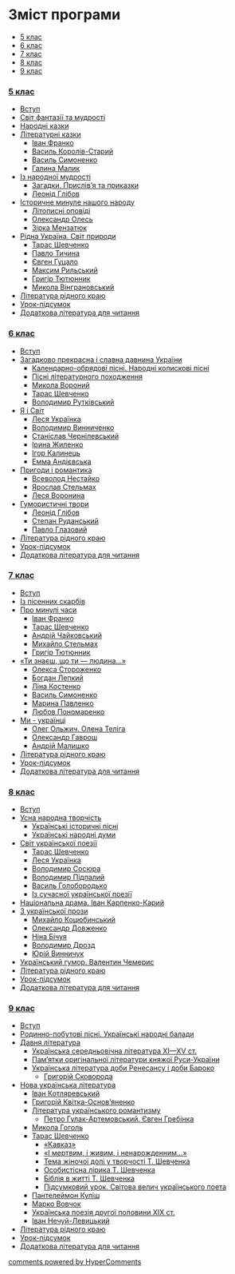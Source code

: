 <div id="hypercomments_widget" class="js-hypercomments-widget invisible"></div>

<h1> Зміст програми </h1>

<div>
  <!-- Nav tabs -->
  <ul class="nav nav-tabs" role="tablist">
    <li role="presentation" class="active"><a href="#home" aria-controls="home" role="tab" data-toggle="tab">5 клас</a></li>
    <li role="presentation"><a href="#menu2" aria-controls="menu2" role="tab" data-toggle="tab">6 клас</a></li>
    <li role="presentation"><a href="#menu3" aria-controls="menu3" role="tab" data-toggle="tab">7 клас</a></li>
    <li role="presentation"><a href="#menu4" aria-controls="menu3" role="tab" data-toggle="tab">8 клас</a></li>
    <li role="presentation"><a href="#menu5" aria-controls="menu3" role="tab" data-toggle="tab">9 клас</a></li>
  </ul>
  <!-- Tab panes -->
	<div class="tab-content">
	    <div role="tabpanel" class="tab-pane active" id="home">
	    	<h3><a href="./1/5_klas.html">5 клас</a></h3>
	    	<ul type="disc">
	        <li class="chapter " data-level="1" data-path="1/vstup.html">
	                <a href="1/vstup.html">
	                        <b></b>
	                    Вступ
	                </a>
	        </li>
	        <li class="chapter " data-level="2" data-path="1/svyt_fantazyi_ta_mudrosty.html">
	                <a href="1/svyt_fantazyi_ta_mudrosty.html">
	                        <b></b>
	                    Світ фантазії та мудрості
	                </a>
	        </li>
	        <li class="chapter " data-level="3" data-path="1/narodni_kazky.html">
	                <a href="1/narodni_kazky.html">
	                        <b></b>
	                    Народні казки
	                </a>
	        </li>
	        <li class="chapter " data-level="4" data-path="1/literaturny_kazky.html">
	                <a href="1/literaturny_kazky.html">
	                        <b></b>
	                    Літературні казки
	                </a>
	            <ul type="square">
	        <li class="chapter " data-level="1" data-path="1/franko.html">
	                <a href="1/franko.html">
	                        <b></b>
	                    Іван Франко
	                </a>
	        </li>
	        <li class="chapter " data-level="2" data-path="1/koroliv_staryu.html">
	                <a href="1/koroliv_staryu.html">
	                        <b></b>
	                    Василь Королів-Старий
	                </a>
	        </li>
	        <li class="chapter " data-level="3" data-path="1/symonenko.html">
	                <a href="1/symonenko.html">
	                        <b></b>
	                    Василь Симоненко
	                </a>
	        </li>
	        <li class="chapter " data-level="4" data-path="1/malyk.html">
	                <a href="1/malyk.html">
	                        <b></b>
	                    Галина Малик
	                </a>
	        </li>
	            </ul>
	        </li>
	        <li class="chapter " data-level="5" data-path="1/iz_narodnoyu_mudrosty.html">
	                <a href="1/iz_narodnoyu_mudrosty.html">
	                        <b></b>
	                    Із народної мудрості
	                </a>
	            <ul type="square">
	        <li class="chapter " data-level="1" data-path="1/zagadky_pryslivya_ta_prikazky.html">
	                <a href="1/zagadky_pryslivya_ta_prikazky.html">
	                        <b></b>
	                    Загадки. Прислів’я та приказки
	                </a>
	        </li>
	        <li class="chapter " data-level="2" data-path="1/glibov.html">
	                <a href="1/glibov.html">
	                        <b></b>
	                    Леонід Глібов
	                </a>
	        </li>
	            </ul>
	        </li>
	        <li class="chapter " data-level="6" data-path="1/istorychne_mynule_nashogo_narodu.html">
	                <a href="1/istorychne_mynule_nashogo_narodu.html">
	                        <b></b>
	                    Історичне минуле нашого народу
	                </a>
	            <ul type="square">
	        <li class="chapter " data-level="1" data-path="1/litopysny_opovydy.html">
	                <a href="1/litopysny_opovydy.html">
	                        <b></b>
	                    Літописні оповіді
	                </a>
	        </li>
	        <li class="chapter " data-level="2" data-path="1/oles.html">
	                <a href="1/oles.html">
	                        <b></b>
	                    Олександр Олесь
	                </a>
	        </li>
	        <li class="chapter " data-level="3" data-path="1/menzatyuk.html">
	                <a href="1/menzatyuk.html">
	                        <b></b>
	                    Зірка Мензатюк
	                </a>
	        </li>
	            </ul>
	        </li>
	        <li class="chapter " data-level="7" data-path="1/rydna_ukrayina_svyt_pryrody.html">
	                <a href="1/rydna_ukrayina_svyt_pryrody.html">
	                        <b></b>
	                    Рідна Україна. Світ природи
	                </a>
	            <ul type="square">
	        <li class="chapter " data-level="1" data-path="1/shevchenko.html">
	                <a href="1/shevchenko.html">
	                        <b></b>
	                    Тарас Шевченко
	                </a>
	        </li>
	        <li class="chapter " data-level="2" data-path="1/tuchyna.html">
	                <a href="1/tuchyna.html">
	                        <b></b>
	                    Павло Тичина
	                </a>
	        </li>
	        <li class="chapter " data-level="3" data-path="1/gucalo.html">
	                <a href="1/gucalo.html">
	                        <b></b>
	                    Євген Гуцало
	                </a>
	        </li>
	        <li class="chapter " data-level="4" data-path="1/rylskyu.html">
	                <a href="1/rylskyu.html">
	                        <b></b>
	                    Максим Рильський
	                </a>
	        </li>
	        <li class="chapter " data-level="5" data-path="1/tyutyunnyk.html">
	                <a href="1/tyutyunnyk.html">
	                        <b></b>
	                    Григір Тютюнник
	                </a>
	        </li>
	        <li class="chapter " data-level="6" data-path="1/vyngranovskyu.html">
	                <a href="1/vyngranovskyu.html">
	                        <b></b>
	                    Микола Вінграновський
	                </a>
	        </li>
	            </ul>
	        </li>
	        <li class="chapter " data-level="8" data-path="1/literatura_rydnogo_krayu.html">
	                <a href="1/literatura_rydnogo_krayu.html">
	                        <b></b>
	                    Література рідного краю
	                </a>
	        </li>
	        <li class="chapter " data-level="9" data-path="1/urok_pydsumok.html">
	                <a href="1/urok_pydsumok.html">
	                        <b></b>
	                    Урок-підсумок
	                </a>
	        </li>
	        <li class="chapter " data-level="10" data-path="1/dodatkova_lyteratura.html">
	                <a href="1/dodatkova_lyteratura.html">
	                        <b></b>
	                    Додаткова література для читання
	                </a>
	        </li>
	            </ul>
	        </li>
	    </div>
		<div role="tabpanel" class="tab-pane" id="menu2"><h3><a href="./2/6_klas.html">6 клас</a></h3>
			<ul type="disc">  
		        <li class="chapter " data-level="1" data-path="2/vstup.html">
		                <a href="2/vstup.html">
		                        <b></b>
		                    Вступ
		                </a>
		        </li>
		        <li class="chapter " data-level="2" data-path="2/slavna_davnyna_ukrayiny.html">
		                <a href="2/slavna_davnyna_ukrayiny.html">
		                        <b></b>
		                    Загадково прекрасна і славна давнина України
		                </a>
		            <ul type="square">
		        <li class="chapter " data-level="1" data-path="2/kalendarno_obryadovy_pisni.html">
		                <a href="2/kalendarno_obryadovy_pisni.html">
		                        <b></b>
		                    Календарно-обрядові пісні. Народні колискові пісні
		                </a>
		        </li>
		        <li class="chapter " data-level="2" data-path="2/pisni_literaturnogo_pohodzhennya.html">
		                <a href="2/pisni_literaturnogo_pohodzhennya.html">
		                        <b></b>
		                    Пісні літературного походження
		                </a>
		        </li>
		        <li class="chapter " data-level="3" data-path="2/voronyu.html">
		                <a href="2/voronyu.html">
		                        <b></b>
		                    Микола Вороний
		                </a>
		        </li>
		        <li class="chapter " data-level="4" data-path="2/shevchenko.html">
		                <a href="2/shevchenko.html">
		                        <b></b>
		                    Тарас Шевченко
		                </a>
		        </li>
		        <li class="chapter " data-level="5" data-path="2/rutkivskiy.html">
		                <a href="2/rutkivskiy.html">
		                        <b></b>
		                    Володимир Рутківський
		                </a>
		        </li>
		            </ul>
		        </li>
		        <li class="chapter " data-level="3" data-path="2/ya_ta_svyt.html">
		                <a href="2/ya_ta_svyt.html">
		                        <b></b>
		                    Я і Світ
		                </a>
		            <ul type="square">
		        <li class="chapter " data-level="1" data-path="2/ukrayinka.html">
		                <a href="2/ukrayinka.html">
		                        <b></b>
		                    Леся Українка
		                </a>
		        </li>
		        <li class="chapter " data-level="2" data-path="2/vynnychenko.html">
		                <a href="2/vynnychenko.html">
		                        <b></b>
		                    Володимир Винниченко
		                </a>
		        </li>
		        <li class="chapter " data-level="3" data-path="2/chernylevskiy.html">
		                <a href="2/chernylevskiy.html">
		                        <b></b>
		                    Станіслав Чернілевський
		                </a>
		        </li>
		        <li class="chapter " data-level="4" data-path="2/zhylenko.html">
		                <a href="2/zhylenko.html">
		                        <b></b>
		                    Ірина Жиленко
		                </a>
		        </li>
		        <li class="chapter " data-level="5" data-path="2/kalynec.html">
		                <a href="2/kalynec.html">
		                        <b></b>
		                    Ігор Калинець
		                </a>
		        </li>
		        <li class="chapter " data-level="6" data-path="2/andievska.html">
		                <a href="2/andievska.html">
		                        <b></b>
		                    Емма Андієвська
		                </a>
		        </li>
		            </ul>
		        </li>
		        <li class="chapter " data-level="4" data-path="2/prigody_ta_romantyka.html">
		                <a href="2/prigody_ta_romantyka.html">
		                        <b></b>
		                    Пригоди і романтика
		                </a>
		            <ul type="square">
		        <li class="chapter " data-level="1" data-path="2/nestayko.html">
		                <a href="2/nestayko.html">
		                        <b></b>
		                    Всеволод Нестайко
		                </a>
		        </li>
		        <li class="chapter " data-level="2" data-path="2/stelmakh.html">
		                <a href="2/stelmakh.html">
		                        <b></b>
		                    Ярослав Стельмах
		                </a>
		        </li>
		        <li class="chapter " data-level="3" data-path="2/voronyna.html">
		                <a href="2/voronyna.html">
		                        <b></b>
		                    Леся Воронина
		                </a>
		        </li>
		            </ul>
		        </li>
		        <li class="chapter " data-level="5" data-path="2/gumorystychny_tvory.html">
		                <a href="2/gumorystychny_tvory.html">
		                        <b></b>
		                    Гумористичні твори
		                </a>
		            <ul type="square">
		        <li class="chapter " data-level="1" data-path="2/glybov.html">
		                <a href="2/glybov.html">
		                        <b></b>
		                    Леонід Глібов
		                </a>
		        </li>
		        <li class="chapter " data-level="2" data-path="2/rudanskiy.html">
		                <a href="2/rudanskiy.html">
		                        <b></b>
		                    Степан Руданський
		                </a>
		        </li>
		        <li class="chapter " data-level="3" data-path="2/glazovyu.html">
		                <a href="2/glazovyu.html">
		                        <b></b>
		                    Павло Глазовий
		                </a>
		        </li>
		            </ul>
		        </li>
		        <li class="chapter " data-level="6" data-path="2/literatura_rydnogo_krayu.html">
		                <a href="2/literatura_rydnogo_krayu.html">
		                        <b></b>
		                    Література рідного краю
		                </a>
		        </li>
		        <li class="chapter " data-level="7" data-path="2/urok_pydsumok.html">
		                <a href="2/urok_pydsumok.html">
		                        <b></b>
		                    Урок-підсумок
		                </a>
		        </li>
		        <li class="chapter " data-level="8" data-path="2/dodatkova_lyteratura.html">
		                <a href="2/dodatkova_lyteratura.html">
		                        <b></b>
		                    Додаткова література для читання
		                </a>
		        </li>
		    </ul>	            
		</div>
		<div role="tabpanel" class="tab-pane" id="menu3"><h3><a href="./3/7_klas.html">7 клас</a></h3>    
	    	<ul type="disc">
	        <li class="chapter " data-level="1" data-path="3/vstup.html">
	                <a href="3/vstup.html">
	                        <b></b>
	                    Вступ
	                </a>
	        </li>
	        <li class="chapter " data-level="2" data-path="3/iz_pisennykh_skarbyv.html">
	                <a href="3/iz_pisennykh_skarbyv.html">
	                        <b></b>
	                    Із пісенних скарбів
	                </a>
	        </li>
	        <li class="chapter " data-level="3" data-path="3/pro_mynuli_chasy.html">
	                <a href="3/pro_mynuli_chasy.html">
	                        <b></b>
	                    Про минулі часи
	                </a>
	            <ul type="square">
	        <li class="chapter " data-level="1" data-path="3/franko.html">
	                <a href="3/franko.html">
	                        <b></b>
	                    Іван Франко
	                </a>
	        </li>
	        <li class="chapter " data-level="2" data-path="3/shevchenko.html">
	                <a href="3/shevchenko.html">
	                        <b></b>
	                    Тарас Шевченко
	                </a>
	        </li>
	        <li class="chapter " data-level="3" data-path="3/chaykovsky.html">
	                <a href="3/chaykovsky.html">
	                        <b></b>
	                    Андрій Чайковський
	                </a>
	        </li>
	        <li class="chapter " data-level="4" data-path="3/stelmakh.html">
	                <a href="3/stelmakh.html">
	                        <b></b>
	                    Михайло Стельмах
	                </a>
	        </li>
	        <li class="chapter " data-level="5" data-path="3/tyutyunnyk.html">
	                <a href="3/tyutyunnyk.html">
	                        <b></b>
	                    Григір Тютюнник
	                </a>
	        </li>
	            </ul>
	        </li>
	        <li class="chapter " data-level="4" data-path="3/ty_znaesh_sho_ty_lyudyna.html">
	                <a href="3/ty_znaesh_sho_ty_lyudyna.html">
	                        <b></b>
	                    «Ти знаєш, що ти — людина...»
	                </a>
	            <ul type="square">
	        <li class="chapter " data-level="1" data-path="3/storozhenko.html">
	                <a href="3/storozhenko.html">
	                        <b></b>
	                    Олекса Стороженко
	                </a>
	        </li>
	        <li class="chapter " data-level="2" data-path="3/lepkyu.html">
	                <a href="3/lepkyu.html">
	                        <b></b>
	                    Богдан Лепкий
	                </a>
	        </li>
	        <li class="chapter " data-level="3" data-path="3/kostenko.html">
	                <a href="3/kostenko.html">
	                        <b></b>
	                    Ліна Костенко
	                </a>
	        </li>
	        <li class="chapter " data-level="4" data-path="3/symonenko.html">
	                <a href="3/symonenko.html">
	                        <b></b>
	                    Василь Симоненко
	                </a>
	        </li>
	        <li class="chapter " data-level="5" data-path="3/pavlenko.html">
	                <a href="3/pavlenko.html">
	                        <b></b>
	                    Марина Павленко
	                </a>
	        </li>
	        <li class="chapter " data-level="6" data-path="3/ponomarenko.html">
	                <a href="3/ponomarenko.html">
	                        <b></b>
	                    Любов Пономаренко
	                </a>
	        </li>
	            </ul>
	        </li>
	        <li class="chapter " data-level="5" data-path="3/mi_ukrainci.html">
	                <a href="3/mi_ukrainci.html">
	                        <b></b>
	                    Ми - українці
	                </a>
	            <ul type="square">
	        <li class="chapter " data-level="1" data-path="3/olzhych_teliga.html">
	                <a href="3/olzhych_teliga.html">
	                        <b></b>
	                    Олег Ольжич. Олена Теліга
	                </a>
	        </li>
	        <li class="chapter " data-level="2" data-path="3/gavrosh.html">
	                <a href="3/gavrosh.html">
	                        <b></b>
	                    Олександр Гаврош
	                </a>
	        </li>
	        <li class="chapter " data-level="3" data-path="3/malyshko.html">
	                <a href="3/malyshko.html">
	                        <b></b>
	                    Андрій Малишко
	                </a>
	        </li>
	            </ul>
	        </li>
	        <li class="chapter " data-level="6" data-path="3/literatura_rydnogo_krayu.html">
	                <a href="3/literatura_rydnogo_krayu.html">
	                        <b></b>
	                    Література рідного краю
	                </a>
	        </li>
	        <li class="chapter " data-level="7" data-path="3/urok_pydsumok.html">
	                <a href="3/urok_pydsumok.html">
	                        <b></b>
	                    Урок-підсумок
	                </a>
	        </li>
	        <li class="chapter " data-level="8" data-path="3/dodatkova_lyteratura.html">
	                <a href="3/dodatkova_lyteratura.html">
	                        <b></b>
	                    Додаткова література для читання
	                </a>
	        </li>
	    	</ul>
		</div>
		<div role="tabpanel" class="tab-pane" id="menu4"><h3><a href="./4/8_klas.html">8 клас</a></h3> 
	    	<ul type="disc">
	        <li class="chapter " data-level="1" data-path="4/vstup.html">
	                <a href="4/vstup.html">
	                        <b></b>
	                    Вступ
	                </a>
	        </li>
	        <li class="chapter " data-level="2" data-path="4/usna_narodna_tvorchist.html">
	                <a href="4/usna_narodna_tvorchist.html">
	                        <b></b>
	                    Усна народна творчість
	                </a>
	            <ul type="square">
	        <li class="chapter " data-level="1" data-path="4/ukr_ist_pisni.html">
	                <a href="4/ukr_ist_pisni.html">
	                        <b></b>
	                    Українські історичні пісні
	                </a>
	        </li>
	        <li class="chapter " data-level="2" data-path="4/ukr_narodni_dumy.html">
	                <a href="4/ukr_narodni_dumy.html">
	                        <b></b>
	                    Українські народні думи
	                </a>
	        </li>
	            </ul>
	        </li>
	        <li class="chapter " data-level="3" data-path="4/svit_ukr_poezii.html">
	                <a href="4/svit_ukr_poezii.html">
	                        <b></b>
	                    Світ української поезії
	                </a>
	            <ul type="square">
	        <li class="chapter " data-level="1" data-path="4/shevchenko.html">
	                <a href="4/shevchenko.html">
	                        <b></b>
	                    Тарас Шевченко
	                </a>
	        </li>
	        <li class="chapter " data-level="2" data-path="4/ukrayinka.html">
	                <a href="4/ukrayinka.html">
	                        <b></b>
	                    Леся Українка
	                </a>
	        </li>
	        <li class="chapter " data-level="3" data-path="4/sosyura.html">
	                <a href="4/sosyura.html">
	                        <b></b>
	                    Володимир Сосюра
	                </a>
	        </li>
	        <li class="chapter " data-level="4" data-path="4/pidpaluy.html">
	                <a href="4/pidpaluy.html">
	                        <b></b>
	                    Володимир Підпалий
	                </a>
	        </li>
	        <li class="chapter " data-level="5" data-path="4/goloborodko.html">
	                <a href="4/goloborodko.html">
	                        <b></b>
	                    Василь Голобородько
	                </a>
	        </li>
	        <li class="chapter " data-level="6" data-path="4/iz_such_ukr_poezii.html">
	                <a href="4/iz_such_ukr_poezii.html">
	                        <b></b>
	                    Із сучасної української поезії
	                </a>
	        </li>
	            </ul>
	        </li>
	        <li class="chapter " data-level="4" data-path="4/nac_drama_ivan_karpenko_karyu.html">
	                <a href="4/nac_drama_ivan_karpenko_karyu.html">
	                        <b></b>
	                    Національна драма. Іван Карпенко-Карий
	                </a>
	        </li>
	        <li class="chapter " data-level="5" data-path="4/z_ukr_prozy.html">
	                <a href="4/z_ukr_prozy.html">
	                        <b></b>
	                    З української прози
	                </a>
	            <ul type="square">
	        <li class="chapter " data-level="1" data-path="4/kocubynskyu.html">
	                <a href="4/kocubynskyu.html">
	                        <b></b>
	                    Михайло Коцюбинський
	                </a>
	        </li>
	        <li class="chapter " data-level="2" data-path="4/dovzhenko.html">
	                <a href="4/dovzhenko.html">
	                        <b></b>
	                    Олександр Довженко
	                </a>
	        </li>
	        <li class="chapter " data-level="3" data-path="4/bichuya.html">
	                <a href="4/bichuya.html">
	                        <b></b>
	                    Ніна Бічуя
	                </a>
	        </li>
	        <li class="chapter " data-level="4" data-path="4/drozd.html">
	                <a href="4/drozd.html">
	                        <b></b>
	                    Володимир Дрозд
	                </a>
	        </li>
	        <li class="chapter " data-level="5" data-path="4/vynnychuk.html">
	                <a href="4/vynnychuk.html">
	                        <b></b>
	                    Юрій Винничук
	                </a>
	        </li>
	            </ul>
	        </li>
	        <li class="chapter " data-level="6" data-path="4/ukr_humor_chemerys.html">
	                <a href="4/ukr_humor_chemerys.html">
	                        <b></b>
	                    Український гумор. Валентин Чемерис
	                </a>
	        </li>
	        <li class="chapter " data-level="7" data-path="4/literatura_rydnogo_krayu.html">
	                <a href="4/literatura_rydnogo_krayu.html">
	                        <b></b>
	                    Література рідного краю
	                </a>
	        </li>
	        <li class="chapter " data-level="8" data-path="4/urok_pydsumok.html">
	                <a href="4/urok_pydsumok.html">
	                        <b></b>
	                    Урок-підсумок
	                </a>
	        </li>
	        <li class="chapter " data-level="9" data-path="4/dodatkova_lyteratura.html">
	                <a href="4/dodatkova_lyteratura.html">
	                        <b></b>
	                    Додаткова література для читання
	                </a>
	        </li>
	            </ul>
		</div>
		<div role="tabpanel" class="tab-pane" id="menu5"><h3><a href="./5/9_klas.html">9 клас</a></h3>     
	    	<ul type="disc">
		        <li class="chapter " data-level="1" data-path="5/vstup.html">
		                <a href="5/vstup.html">
		                        <b></b>
		                    Вступ
		                </a>
		        </li>
		        <li class="chapter " data-level="2" data-path="5/pisni_ta_balady.html">
		                <a href="5/pisni_ta_balady.html">
		                        <b></b>
		                    Родинно-побутові пісні. Українські народні балади
		                </a>
		        </li>
		        <li class="chapter " data-level="3" data-path="5/davnya_literatura.html">
		                <a href="5/davnya_literatura.html">
		                        <b></b>
		                    Давня література
		                </a>
		            <ul type="square">
		        <li class="chapter " data-level="1" data-path="5/ukr_serednovichna_literatura.html">
		                <a href="5/ukr_serednovichna_literatura.html">
		                        <b></b>
		                    Українська середньовічна література ХІ—ХV ст.
		                </a>
		        </li>
		        <li class="chapter " data-level="2" data-path="5/literatura_knyazhoy_rusi_ukraine.html">
		                <a href="5/literatura_knyazhoy_rusi_ukraine.html">
		                        <b></b>
		                    Пам’ятки оригінальної літератури княжої Руси-України
		                </a>
		        </li>
		        <li class="chapter " data-level="3" data-path="5/ukr_lit_doby_renesansu_ta_baroko.html">
		                <a href="5/ukr_lit_doby_renesansu_ta_baroko.html">
		                        <b></b>
		                    Українська література доби Ренесансу і доби Бароко
		                </a>
		            <ul type="circle" class="super">
		        <li class="chapter " data-level="1" data-path="5/skovoroda.html">
		                <a href="5/skovoroda.html">
		                        <b></b>
		                    Григорій Сковорода
		                </a>
		        </li>
		            </ul>
		        </li>
		            </ul>
		        </li>
		        <li class="chapter " data-level="4" data-path="5/nova_ukr_literatura.html">
		                <a href="5/nova_ukr_literatura.html">
		                        <b></b>
		                    Нова українська література
		                </a>
		            <ul type="square">
		        <li class="chapter " data-level="1" data-path="5/kotlyarevskyu.html">
		                <a href="5/kotlyarevskyu.html">
		                        <b></b>
		                    Іван Котляревський
		                </a>
		        </li>
		        <li class="chapter " data-level="2" data-path="5/osnovyanenko.html">
		                <a href="5/osnovyanenko.html">
		                        <b></b>
		                    Григорій Квітка-Основ’яненко
		                </a>
		        </li>
		        <li class="chapter " data-level="3" data-path="5/literatura_ukr_romantizmy.html">
		                <a href="5/literatura_ukr_romantizmy.html">
		                        <b></b>
		                    Література українського романтизму
		                </a>
		            <ul type="circle" class="super">
		        <li class="chapter " data-level="1" data-path="5/gulak_artemovskyu_grebynka.html">
		                <a href="5/gulak_artemovskyu_grebynka.html">
		                        <b></b>
		                    Петро Гулак-Артемовський. Євген Гребінка
		                </a>
		        </li>
		            </ul>
		        </li>
		        <li class="chapter " data-level="4" data-path="5/gogol.html">
		                <a href="5/gogol.html">
		                        <b></b>
		                    Микола Гоголь
		                </a>
		        </li>
		        <li class="chapter " data-level="5" data-path="5/shevchenko.html">
		                <a href="5/shevchenko.html">
		                        <b></b>
		                    Тарас Шевченко
		                </a>
		            <ul class="circle">
		        <li class="chapter " data-level="1" data-path="5/kavkaz.html">
		                <a href="5/kavkaz.html">
		                        <b></b>
		                    «Кавказ»
		                </a>
		        </li>
		        <li class="chapter " data-level="2" data-path="5/i_mertvym_i_zhyvym_i_nenarodzhenym.html">
		                <a href="5/i_mertvym_i_zhyvym_i_nenarodzhenym.html">
		                        <b></b>
		                    «І мертвим, і живим, і ненарожденним…»
		                </a>
		        </li>
		        <li class="chapter " data-level="3" data-path="5/tema_zhinochoy_doli.html">
		                <a href="5/tema_zhinochoy_doli.html">
		                        <b></b>
		                    Тема жіночої долі у творчості Т. Шевченка
		                </a>
		        </li>
		        <li class="chapter " data-level="4" data-path="5/osobystysna_lyryka.html">
		                <a href="5/osobystysna_lyryka.html">
		                        <b></b>
		                    Особистісна лірика Т. Шевченка
		                </a>
		        </li>
		        <li class="chapter " data-level="5" data-path="5/bibliya_v_zhytti.html">
		                <a href="5/bibliya_v_zhytti.html">
		                        <b></b>
		                    Біблія в житті Т. Шевченка
		                </a>
		        </li>
		        <li class="chapter " data-level="6" data-path="5/pydsumkovyu_urok.html">
		                <a href="5/pydsumkovyu_urok.html">
		                        <b></b>
		                    Підсумковий урок. Світова велич українського поета
		                </a>
		        </li>
		            </ul>
		        </li>
		        <li class="chapter " data-level="6" data-path="5/kulish.html">
		                <a href="5/kulish.html">
		                        <b></b>
		                    Пантелеймон Куліш
		                </a>
		        </li>
		        <li class="chapter " data-level="7" data-path="5/vovchok.html">
		                <a href="5/vovchok.html">
		                        <b></b>
		                    Марко Вовчок
		                </a>
		        </li>
		        <li class="chapter " data-level="8" data-path="5/ukr_poeziya.html">
		                <a href="5/ukr_poeziya.html">
		                        <b></b>
		                    Українська поезія другої половини ХІХ ст.
		                </a>
		        </li>
		        <li class="chapter " data-level="9" data-path="5/nechyu_levickyu.html">
		                <a href="5/nechyu_levickyu.html">
		                        <b></b>
		                    Іван Нечуй-Левицький
		                </a>
		        </li>
		            </ul>
		        </li>
		        <li class="chapter " data-level="5" data-path="5/literatura_rydnogo_krayu.html">
		                <a href="5/literatura_rydnogo_krayu.html">
		                        <b></b>
		                    Література рідного краю
		                </a>
		        </li>
		        <li class="chapter " data-level="6" data-path="5/urok_pydsumok.html">
		                <a href="5/urok_pydsumok.html">
		                        <b></b>
		                    Урок-підсумок
		                </a>
		        </li>
		        <li class="chapter " data-level="7" data-path="5/dodatkova_lyteratura.html">
		                <a href="5/dodatkova_lyteratura.html">
		                        <b></b>
		                    Додаткова література для читання
		                </a>
		        </li>
	    	</ul>
		</div>
	</div>
<div class="js-hypercomments-container">
<a href="http://hypercomments.com" class="hc-link" title="comments widget">comments powered by HyperComments</a>
</div>